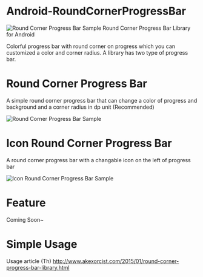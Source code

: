 Android-RoundCornerProgressBar
==============================

![Round Corner Progress Bar Sample](https://raw.githubusercontent.com/akexorcist/Android-RoundCornerProgressBar/master/image/header.png)
Round Corner Progress Bar Library for Android

Colorful progress bar with round corner on progress which you can customized a color and corner radius. A library has two type of progress bar.


Round Corner Progress Bar
===============================

A simple round corner progress bar that can change a color of progress and background and a corner radius in dp unit (Recommended)

![Round Corner Progress Bar Sample](https://raw.githubusercontent.com/akexorcist/Android-RoundCornerProgressBar/master/image/screenshot_02.png)


Icon Round Corner Progress Bar
===============================

A round corner progress bar with a changable icon on the left of progress bar

![Icon Round Corner Progress Bar Sample](https://raw.githubusercontent.com/akexorcist/Android-RoundCornerProgressBar/master/image/screenshot_01.png)


Feature
===========================
Coming Soon~


Simple Usage
===========================
Usage article (Th) http://www.akexorcist.com/2015/01/round-corner-progress-bar-library.html
